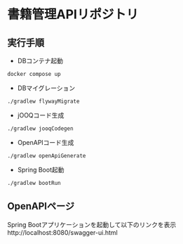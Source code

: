 # 書籍管理APIリポジトリ

## 実行手順

* DBコンテナ起動
```
docker compose up
```

* DBマイグレーション
```
./gradlew flywayMigrate
```

* jOOQコード生成
```
./gradlew jooqCodegen
```

* OpenAPIコード生成
```
./gradlew openApiGenerate
```

* Spring Boot起動
```
./gradlew bootRun
```

## OpenAPIページ
Spring Bootアプリケーションを起動して以下のリンクを表示  
http://localhost:8080/swagger-ui.html

